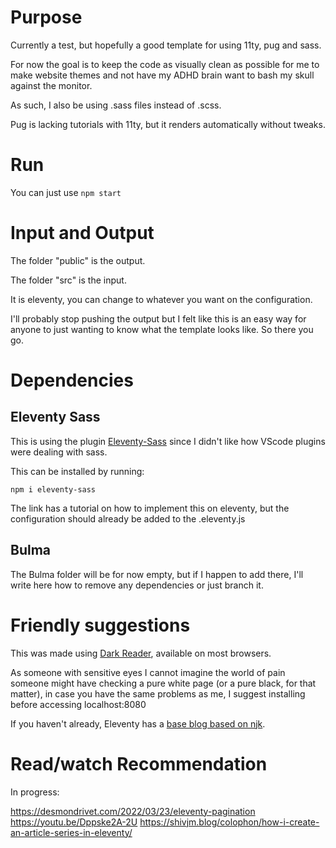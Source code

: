 # Purpose

Currently a test, but hopefully a good template for using 11ty, pug and sass.

For now the goal is to keep the code as visually clean as possible for me to make website themes and not have my ADHD brain want to bash my skull against the monitor.

As such, I also be using .sass files instead of .scss.

Pug is lacking tutorials with 11ty, but it renders automatically without tweaks.

# Run

You can just use `npm start`

# Input and Output

The folder "public" is the output.

The folder "src" is the input.

It is eleventy, you can change to whatever you want on the configuration.

I'll probably stop pushing the output but I felt like this is an easy way for anyone to just wanting to know what the template looks like. So there you go.


# Dependencies

## Eleventy Sass

This is using the plugin [Eleventy-Sass](https://www.npmjs.com/package/eleventy-sass) since I didn't like how VScode plugins were dealing with sass.

This can be installed by running:

```
npm i eleventy-sass
```

The link has a tutorial on how to implement this on eleventy, but the configuration should already be added to the .eleventy.js

## Bulma

The Bulma folder will be for now empty, but if I happen to add there, I'll write here how to remove any dependencies or just branch it.

# Friendly suggestions

This was made using [Dark Reader](https://darkreader.org), available on most browsers.

As someone with sensitive eyes I cannot imagine the world of pain someone might have checking a pure white page (or a pure black, for that matter), in case you have the same problems as me, I suggest installing before accessing localhost:8080

If you haven't already, Eleventy has a [base blog based on njk](https://github.com/11ty/eleventy-base-blog). 


# Read/watch Recommendation

In progress:

https://desmondrivet.com/2022/03/23/eleventy-pagination
https://youtu.be/Dppske2A-2U
https://shivjm.blog/colophon/how-i-create-an-article-series-in-eleventy/



